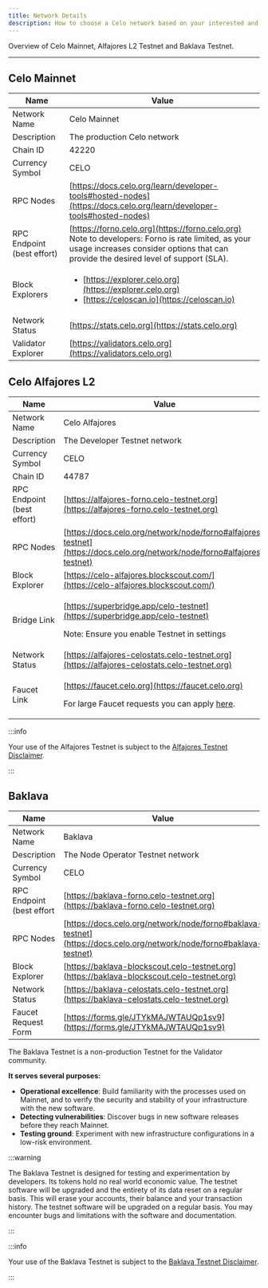 ```yaml
---
title: Network Details
description: How to choose a Celo network based on your interested and objectives.
---
```


Overview of Celo Mainnet, Alfajores L2 Testnet and Baklava Testnet.

---

## Celo Mainnet

| Name               | Value                                                                                                                |
| ------------------ | -------------------------------------------------------------------------------------------------------------------- |
| Network Name       | Celo Mainnet                                                                                                         |
| Description        | The production Celo network                                                                                          |
| Chain ID           | 42220                                                                                                                |
| Currency Symbol    | CELO                                                                                                                 |
| RPC Nodes          | [https://docs.celo.org/learn/developer-tools#hosted-nodes](https://docs.celo.org/learn/developer-tools#hosted-nodes) |
| RPC Endpoint (best effort)      | [https://forno.celo.org](https://forno.celo.org) <br/> Note to developers: Forno is rate limited, as your usage increases consider options that can provide the desired level of support (SLA).          |
| Block Explorers     | <ul><li>[https://explorer.celo.org](https://explorer.celo.org)</li><li>[https://celoscan.io](https://celoscan.io)</li></ul>  |
| Network Status     | [https://stats.celo.org](https://stats.celo.org)                                                                     |
| Validator Explorer | [https://validators.celo.org](https://validators.celo.org)                                                           |

## Celo Alfajores L2

| Name            | Value                                                                                                                                           |
| --------------- | ----------------------------------------------------------------------------------------------------------------------------------------------- |
| Network Name    | Celo Alfajores                                                                                                                                  |
| Description     | The Developer Testnet network                                                                                                                   |
| Currency Symbol | CELO                                                                                                                                            |
| Chain ID        | 44787                                                                                                                                           |
| RPC Endpoint (best effort)   | [https://alfajores-forno.celo-testnet.org](https://alfajores-forno.celo-testnet.org) |
| RPC Nodes       | [https://docs.celo.org/network/node/forno#alfajores-testnet](https://docs.celo.org/network/node/forno#alfajores-testnet)                        |
| Block Explorer  | [https://celo-alfajores.blockscout.com/](https://celo-alfajores.blockscout.com/)|
| Bridge Link     | <p>[https://superbridge.app/celo-testnet](https://superbridge.app/celo-testnet)</p><p>Note: Ensure you enable Testnet in settings </p>  |
| Network Status  | [https://alfajores-celostats.celo-testnet.org](https://alfajores-celostats.celo-testnet.org)                                                    |
| Faucet Link     | <p>[https://faucet.celo.org](https://faucet.celo.org)</p><p>For large Faucet requests you can apply [here](https://docs.google.com/forms/d/e/1FAIpQLSfpt3WikYt5-TsDHmUgfFCbZjmZMcWr9bO5H0csHcmMrl9sFw/viewform).</p> |



:::info

Your use of the Alfajores Testnet is subject to the [Alfajores Testnet Disclaimer](/network/alfajores/disclaimer).

:::


## Baklava

| Name                | Value                                                                                                                                       |
| ------------------- | ------------------------------------------------------------------------------------------------------------------------------------------- |
| Network Name        | Baklava                                                                                                                                     |
| Description         | The Node Operator Testnet network                                                                                                           |
| Currency Symbol     | CELO                                                                                                                                        |
| RPC Endpoint (best effort       | [https://baklava-forno.celo-testnet.org](https://baklava-forno.celo-testnet.org)                                                |
| RPC Nodes           | [https://docs.celo.org/network/node/forno#baklava-testnet](https://docs.celo.org/network/node/forno#baklava-testnet)                        |
| Block Explorer      | [https://baklava-blockscout.celo-testnet.org](https://baklava-blockscout.celo-testnet.org)                                                  |
| Network Status      | [https://baklava-celostats.celo-testnet.org](https://baklava-celostats.celo-testnet.org)                                                    |
| Faucet Request Form | [https://forms.gle/JTYkMAJWTAUQp1sv9](https://forms.gle/JTYkMAJWTAUQp1sv9)                                                                  |

The Baklava Testnet is a non-production Testnet for the Validator community.

**It serves several purposes:**

- **Operational excellence**: Build familiarity with the processes used on Mainnet, and to verify the security and stability of your infrastructure with the new software.
- **Detecting vulnerabilities**: Discover bugs in new software releases before they reach Mainnet.
- **Testing ground**: Experiment with new infrastructure configurations in a low-risk environment.

:::warning

The Baklava Testnet is designed for testing and experimentation by developers. Its tokens hold no real world economic value. The testnet software will be upgraded and the entirety of its data reset on a regular basis. This will erase your accounts, their balance and your transaction history. The testnet software will be upgraded on a regular basis. You may encounter bugs and limitations with the software and documentation.

:::

:::info

Your use of the Baklava Testnet is subject to the [Baklava Testnet Disclaimer](/network/baklava/disclaimer).

:::
